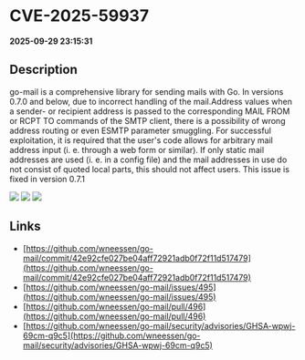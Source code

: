 # CVE-2025-59937

**2025-09-29 23:15:31**

## Description
go-mail is a comprehensive library for sending mails with Go. In versions 0.7.0 and below, due to incorrect handling of the mail.Address values when a sender- or recipient address is passed to the corresponding MAIL FROM or RCPT TO commands of the SMTP client, there is a possibility of wrong address routing or even ESMTP parameter smuggling. For successful exploitation, it is required that the user's code allows for arbitrary mail address input (i. e. through a web form or similar). If only static mail addresses are used (i. e. in a config file) and the mail addresses in use do not consist of quoted local parts, this should not affect users. This issue is fixed in version 0.7.1

![](https://img.shields.io/static/v1?label=Score&message=8.2&color=red)
![](https://img.shields.io/static/v1?label=Severity&message=HIGH&color=red)
![](https://img.shields.io/static/v1?label=CWE&message=SQL&color=green)

## Links
- [https://github.com/wneessen/go-mail/commit/42e92cfe027be04aff72921adb0f72f11d517479](https://github.com/wneessen/go-mail/commit/42e92cfe027be04aff72921adb0f72f11d517479)
- [https://github.com/wneessen/go-mail/issues/495](https://github.com/wneessen/go-mail/issues/495)
- [https://github.com/wneessen/go-mail/pull/496](https://github.com/wneessen/go-mail/pull/496)
- [https://github.com/wneessen/go-mail/security/advisories/GHSA-wpwj-69cm-q9c5](https://github.com/wneessen/go-mail/security/advisories/GHSA-wpwj-69cm-q9c5)
